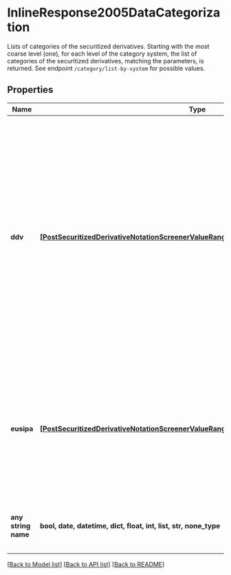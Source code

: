 # InlineResponse2005DataCategorization

Lists of categories of the securitized derivatives. Starting with the most coarse level (one), for each level of the category system, the list of categories of the securitized derivatives, matching the parameters, is returned. See endpoint `/category/list-by-system` for possible values.

## Properties
Name | Type | Description | Notes
------------ | ------------- | ------------- | -------------
**ddv** | [**[PostSecuritizedDerivativeNotationScreenerValueRangesGetDataCategorizationDdvItems]**](PostSecuritizedDerivativeNotationScreenerValueRangesGetDataCategorizationDdvItems.md) | Categorization based on the DDV (Deutscher Derivate Verband, German for German Derivatives Association) product classification. This category system (&#x60;id&#x3D;23&#x60;) covers securitized derivatives traded in Germany except exchange trade commodities (ETC) and exchange traded notes (ETN). | [optional] 
**eusipa** | [**[PostSecuritizedDerivativeNotationScreenerValueRangesGetDataCategorizationEusipaItems]**](PostSecuritizedDerivativeNotationScreenerValueRangesGetDataCategorizationEusipaItems.md) | Categorization based on the EUSIPA (European Structured Investment Products Association) product classification. This category system (&#x60;id&#x3D;18&#x60;) covers all securitized derivatives. | [optional] 
**any string name** | **bool, date, datetime, dict, float, int, list, str, none_type** | any string name can be used but the value must be the correct type | [optional]

[[Back to Model list]](../README.md#documentation-for-models) [[Back to API list]](../README.md#documentation-for-api-endpoints) [[Back to README]](../README.md)


